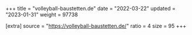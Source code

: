 +++
title = "volleyball-baustetten.de"
date = "2022-03-22"
updated = "2023-01-31"
weight = 97738

[extra]
source = "https://volleyball-baustetten.de/"
ratio = 4
size = 95
+++
